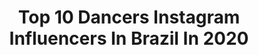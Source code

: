 ---
title: Top 10 Dancers Instagram Influencers In Brazil In 2020
description: >-
  Find top dancers Instagram influencers in Brazil in 2020. Most popular hashtags: #dance #foto #dancer.
platform: Instagram
hits: 673
text_top: Identify the top-rated Instagram profiles on inBeat.
text_bottom: inBeat aggregates 673 Instagram influencers like this in Brazil for you to work with.
profiles:
  - username: "orricodan"
    fullname: >-
      DARLAN ORRICO
    bio: >-
      Model • Dancer • Coreographer Tec em Dança/FUNCEB Sou como a haste fina, que qualquer brisa verga, mas nenhuma espada corta. 🌹☕ BA
    location: "Brazil"
    followers: 5430
    engagement: 1526
    commentsToLikes: 0.146273
    id: ck5c05idbshhr0i111j3xherx
    verified: false
    hashtags: "#beydancer, #dance, #beyonce, #tbt"
  - username: "vinnisan_"
    fullname: >-
      Vinni San
    bio: >-
      Profissional Dancer TikTok: Vinnisan_ Gaúcho 22yrs
    location: "Brazil"
    followers: 6823
    engagement: 1368
    commentsToLikes: 0.083477
    id: ck5zyjcu09zty0i1497bzbezt
    verified: false
    hashtags: "#dance, #brasil, #funk, #ohjulianachallenge"
  - username: "saabrinarocha"
    fullname: >-
      Sabrina Rocha
    bio: >-
      Dancer | Singer | Capoeira 📺 Bailarina do Faustão 2017|2019 📍SJRP x SP ⬇️ASSISTA Levo Aonde eu vou feat. Dani Alves
    location: "Brazil"
    followers: 77948
    engagement: 985
    commentsToLikes: 0.086697
    id: ck15qyxvd5ayq0i19ftjcam5l
    verified: false
    hashtags: "#photoshoot, #girl, #challenge, #dance"
  - username: "ivan_tremedeira"
    fullname: >-
      MISERÊ BRABO
    bio: >-
      FÉ! 🙌🏾 "O medo de arriscar é oque te impede de evoluir! " Recife -pe 📍 Dancer - @pnprodutora 🕺🏽 Assessoria: +55 081995075424
    location: "Brazil"
    followers: 88229
    engagement: 685
    commentsToLikes: 0.043916
    id: ck5znprndoxhl0i14gzq2ln8k
    verified: false
    hashtags: ""
  - username: "victorinh4"
    fullname: >-
      V I C T O R I N H 4 🔥
    bio: >-
      youtuber | actress | dancer atriz em formação: @teatrotablado Publicidade: contato@srdigi.com.br 20y, Brasil, RJ 🇧🇷 owner- @victorinh4store
    location: "Brazil"
    followers: 425147
    engagement: 671
    commentsToLikes: 0.076153
    id: ck6u5tb5ibm3t0j718vmpku9z
    verified: false
    hashtags: "#vidasaudavel, #qualidadedevida, #queimadiaria, #fitness"
  - username: "jvmartinsa"
    fullname: >-
      João Martins
    bio: >-
      📷| Fotógrafo das pole dancer e retratos 📍| Rio de Janeiro, RJ ✉️| Orçamento por DM ou e-mail
    location: "Brazil"
    followers: 6180
    engagement: 2060
    commentsToLikes: 0.244986
    id: ck8sybbqikcca0j78yljcv3r1
    verified: false
    hashtags: "#arraialdo, #arraialdocabo, #riodejaneiro"
  - username: "eduardo.ofcl_"
    fullname: >-
      Eduardo
    bio: >-
      Felipe Guerra-RN🌎 Dancer: @heullinhooficial1 ⬇️Link Do Canal da banda⬇️
    location: "Brazil"
    followers: 11952
    engagement: 1708
    commentsToLikes: 0.632598
    id: ck9wh4p0lw8i10j7847tsrg1q
    verified: false
    hashtags: "#bregafunk, #aleoliveira, #bregafunkchallenge, #selfie"
  - username: "klebeer.andrade"
    fullname: >-
      Gato Moreno Do Passinho 🐈🔥
    bio: >-
      🕺 DANCER : @tropaadobrega SERGIPANO COM ORGULHO 🏜️ EM MUDANÇAS 🙏♥️
    location: "Brazil"
    followers: 23167
    engagement: 752
    commentsToLikes: 0.513475
    id: ck9wh63mewfi50j78z5cfaxa2
    verified: false
    hashtags: "#bloggers, #fototumblr, #explore, #marketingdigital"
  - username: "victor.goesx"
    fullname: >-
      PRINCIPE DO BREGAFUNK🕺🏼👑
    bio: >-
      📽| ASSISTA OS STORIES🌻☝️ 🕺🏼| dancer influencer 📲| parceiras via @centralvictorecleison PRIMEIRO CLIP DO CASAL👇🏻
    location: "Brazil"
    followers: 40577
    engagement: 1112
    commentsToLikes: 0.050760
    id: ck9wh30ziw0rl0j78b43ucums
    verified: false
    hashtags: ""
  - username: "tamysilva.ofc"
    fullname: >-
      Tamy 🌸
    bio: >-
      Parcerias via direct 📱 Proprietaria @macarraodatamy 🍝 Proprietária @studiobelezaft Maquiadora 💋💄 Dancer 👯‍♀️ Assistam os story 🤳🏼🌸❤️ 𝑆𝑎̃𝑜 𝑃𝑎𝑢𝑙𝑜 ✨
    location: "Brazil"
    followers: 65374
    engagement: 576
    commentsToLikes: 0.953920
    id: ck6u7yb1hodvd0j71fo0e39qw
    verified: false
    hashtags: "#tran, #mar, #viajar, #foto"
---